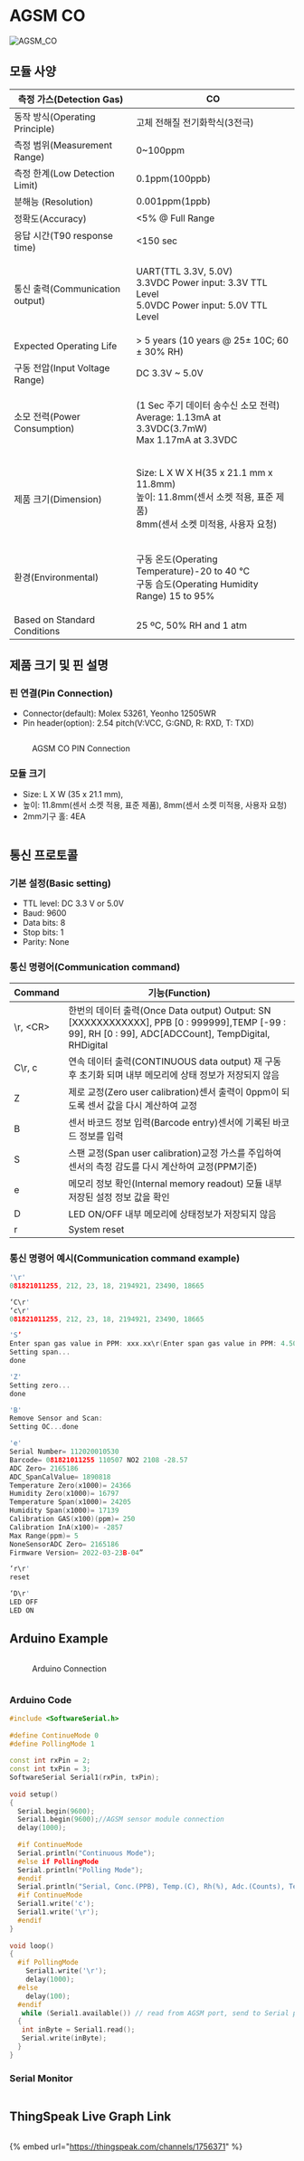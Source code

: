 # AGSM CO

![AGSM\_CO](https://user-images.githubusercontent.com/94042419/223304206-42cef88c-ff78-4cd6-a34f-38caac18e3c7.png)

## **모듈 사양**

| 측정 가스(Detection Gas)         | CO                                                                                                      |
| ---------------------------- | ------------------------------------------------------------------------------------------------------- |
| 동작 방식(Operating Principle)   | 고체 전해질 전기화학식(3전극)                                                                                       |
| 측정 범위(Measurement Range)     | 0\~100ppm                                                                                               |
| 측정 한계(Low Detection Limit)   | 0.1ppm(100ppb)                                                                                          |
| 분해능 (Resolution)             | 0.001ppm(1ppb)                                                                                          |
| 정확도(Accuracy)                | <5% @ Full Range                                                                                        |
| 응답 시간(T90 response time)     | <150 sec                                                                                                |
| 통신 출력(Communication output)  | <p>UART(TTL 3.3V, 5.0V)<br>3.3VDC Power input: 3.3V TTL Level<br>5.0VDC Power input: 5.0V TTL Level</p> |
| Expected Operating Life      | > 5 years (10 years @ 25± 10C; 60 ± 30% RH)                                                             |
| 구동 전압(Input Voltage Range)   | DC 3.3V \~ 5.0V                                                                                         |
| 소모 전력(Power Consumption)     | <p>(1 Sec 주기 데이터 송수신 소모 전력)<br>Average: 1.13mA at 3.3VDC(3.7mW)<br>Max 1.17mA at 3.3VDC</p>             |
| 제품 크기(Dimension)             | <p>Size: L X W X H(35 x 21.1 mm x 11.8mm)<br>높이: 11.8mm(센서 소켓 적용, 표준 제품)<br>8mm(센서 소켓 미적용, 사용자 요청)</p>  |
| 환경(Environmental)            | <p>구동 온도(Operating Temperature)-20 to 40 °C<br>구동 습도(Operating Humidity Range) 15 to 95%</p>            |
| Based on Standard Conditions | 25 ºC, 50% RH and 1 atm                                                                                 |

## **제품 크기 및 핀 설명**

### 핀 연결(Pin Connection)

* Connector(default): Molex 53261, Yeonho 12505WR
* Pin header(option): 2.54 pitch(V:VCC, G:GND, R: RXD, T: TXD)

<figure><img src="../../../.gitbook/assets/image (6).png" alt=""><figcaption><p>AGSM CO PIN Connection</p></figcaption></figure>

### 모듈 크기

* Size: L X W (35 x 21.1 mm),
* 높이: 11.8mm(센서 소켓 적용, 표준 제품), 8mm(센서 소켓 미적용, 사용자 요청)
* 2mm기구 홀: 4EA

<figure><img src="../../../.gitbook/assets/AGSM_C0_size (1).png" alt=""><figcaption></figcaption></figure>

## **통신 프로토콜**

### 기본 설정(Basic setting)

* TTL level: DC 3.3 V or 5.0V
* Baud: 9600
* Data bits: 8
* Stop bits: 1
* Parity: None

### 통신 명령어(Communication command)

| Command   | 기능(Function)                                                                                                                                      |
| --------- | ------------------------------------------------------------------------------------------------------------------------------------------------- |
| \r, \<CR> | 한번의 데이터 출력(Once Data output) Output: SN \[XXXXXXXXXXXX], PPB \[0 : 999999],TEMP \[-99 : 99], RH \[0 : 99], ADC\[ADCCount], TempDigital, RHDigital |
| C\r, c    | 연속 데이터 출력(CONTINUOUS data output) 재 구동 후 초기화 되며 내부 메모리에 상태 정보가 저장되지 않음                                                                            |
| Z         | 제로 교정(Zero user calibration)센서 출력이 0ppm이 되도록 센서 값을 다시 계산하여 교정                                                                                     |
| B         | 센서 바코드 정보 입력(Barcode entry)센서에 기록된 바코드 정보를 입력                                                                                                     |
| S         | 스팬 교정(Span user calibration)교정 가스를 주입하여 센서의 측정 감도를 다시 계산하여 교정(PPM기준)                                                                              |
| e         | 메모리 정보 확인(Internal memory readout) 모듈 내부 저장된 설정 정보 값을 확인                                                                                          |
| D         | LED ON/OFF 내부 메모리에 상태정보가 저장되지 않음                                                                                                                  |
| r         | System reset                                                                                                                                      |

### 통신 명령어 예시(Communication command example)

```c
'\r'
081821011255, 212, 23, 18, 2194921, 23490, 18665

‘C\r'
‘c\r'
081821011255, 212, 23, 18, 2194921, 23490, 18665

'S’
Enter span gas value in PPM: xxx.xx\r(Enter span gas value in PPM: 4.50\r)
Setting span...
done

'Z'
Setting zero...
done

'B'
Remove Sensor and Scan:
Setting OC...done

'e'
Serial Number= 112020010530
Barcode= 081821011255 110507 NO2 2108 -28.57
ADC Zero= 2165186
ADC_SpanCalValue= 1890818
Temperature Zero(x1000)= 24366
Humidity Zero(x1000)= 16797
Temperature Span(x1000)= 24205
Humidity Span(x1000)= 17139
Calibration GAS(x100)(ppm)= 250
Calibration InA(x100)= -2857
Max Range(ppm)= 5
NoneSensorADC Zero= 2165186
Firmware Version= 2022-03-23B-04”

‘r\r'
reset

‘D\r'
LED OFF
LED ON
```

## **Arduino Example**

<figure><img src="../../../.gitbook/assets/image (1).png" alt=""><figcaption><p>Arduino Connection</p></figcaption></figure>

<figure><img src="../../../.gitbook/assets/image (8).png" alt=""><figcaption></figcaption></figure>

### Arduino Code

```cpp
#include <SoftwareSerial.h>
 
#define ContinueMode 0
#define PollingMode 1
 
const int rxPin = 2;
const int txPin = 3;
SoftwareSerial Serial1(rxPin, txPin);
 
void setup()
{
  Serial.begin(9600);
  Serial1.begin(9600);//AGSM sensor module connection
  delay(1000);
 
  #if ContinueMode
  Serial.println("Continuous Mode");
  #else if PollingMode
  Serial.println("Polling Mode");
  #endif
  Serial.println("Serial, Conc.(PPB), Temp.(C), Rh(%), Adc.(Counts), Temp.(Counts), Rh(%Counts)");
  #if ContinueMode
  Serial1.write('c');
  Serial1.write('\r');
  #endif
}
 
void loop()
{
  #if PollingMode
    Serial1.write('\r');
    delay(1000);
  #else
    delay(100);
  #endif
   while (Serial1.available()) // read from AGSM port, send to Serial port to interupt continuous output send 'c''/r' without line ending, may have to send more than once.
  {
   int inByte = Serial1.read();
   Serial.write(inByte);   
  }
}
```

### **Serial Monitor**

<figure><img src="../../../.gitbook/assets/image (5).png" alt=""><figcaption></figcaption></figure>

## **ThingSpeak Live Graph Link**

<figure><img src="../../../.gitbook/assets/image (2).png" alt=""><figcaption></figcaption></figure>

{% embed url="https://thingspeak.com/channels/1756371" %}
